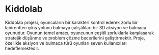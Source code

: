 # Kiddolab
Kiddolab projesi, oyuncuların bir karakteri kontrol ederek zorlu bir labirentten çıkış yolunu bulmaya çalıştıkları bir 3D aksiyon ve bulmaca oyunudur.
Oyunun temel amacı, oyuncunun çeşitli zorluklarla karşılaşarak stratejik düşünme ve problem çözme becerilerini geliştirmektir. Proje, özellikle aksiyon ve bulmaca türü oyunları seven kullanıcıları hedeflemektedir. 
